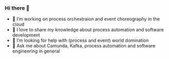 ### Hi there 👋

 - 🔭 I’m working on process orchestraion and event choreography in the cloud
 - 🌱 I love to share my knowledge about process automation and software development
 - 🤔 I’m looking for help with (process and event)  world domination
 - 💬 Ask me about Camunda, Kafka, process automation and software engineering in general
